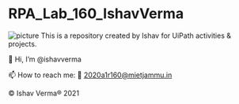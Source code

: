 # RPA_Lab_160_IshavVerma
![picture](https://github.com/MIETDevelopers/RPA_Lab_160_IshavVerma/blob/main/UiPath_Logo.png)
This is a repository created by Ishav for UiPath activities & projects.

👋 Hi, I’m @ishavverma

📫 How to reach me: 📧 2020a1r160@mietjammu.in

© Ishav Verma® 2021

